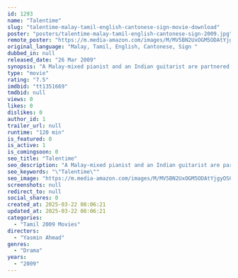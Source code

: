 ```yaml
---
id: 1293
name: "Talentime"
slug: "talentime-malay-tamil-english-cantonese-sign-movie-download"
poster: "posters/talentime-malay-tamil-english-cantonese-sign-2009.jpg"
remote_poster: "https://m.media-amazon.com/images/M/MV5BN2UxOGM5ODAtYjgyOS00YWVlLTk0OTQtYzRhZTI1ZGE4NWMwXkEyXkFqcGc@._V1_SX300.jpg"
original_language: "Malay, Tamil, English, Cantonese, Sign "
dubbed_in: null
released_date: "26 Mar 2009"
synopsis: "A Malay-mixed pianist and an Indian guitarist are partnered in a talent show competition."
type: "movie"
rating: "7.5"
imdbid: "tt1351669"
tmdbid: null
views: 0
likes: 0
dislikes: 0
author_id: 1
trailer_url: null
runtime: "120 min"
is_featured: 0
is_active: 1
is_comingsoon: 0
seo_title: "Talentime"
seo_description: "A Malay-mixed pianist and an Indian guitarist are partnered in a talent show competition."
seo_keywords: "\"Talentime\""
seo_image: "https://m.media-amazon.com/images/M/MV5BN2UxOGM5ODAtYjgyOS00YWVlLTk0OTQtYzRhZTI1ZGE4NWMwXkEyXkFqcGc@._V1_SX300.jpg"
screenshots: null
redirect_to: null
social_shares: 0
created_at: 2025-03-22 08:06:21
updated_at: 2025-03-22 08:06:21
categories:
  - "Tamil 2009 Movies"
directors:
  - "Yasmin Ahmad"
genres:
  - "Drama"
years:
  - "2009"
---
```

